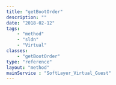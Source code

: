 ```yaml
---
title: "getBootOrder"
description: ""
date: "2018-02-12"
tags:
    - "method"
    - "sldn"
    - "Virtual"
classes:
    - "getBootOrder"
type: "reference"
layout: "method"
mainService : "SoftLayer_Virtual_Guest"
---
```

